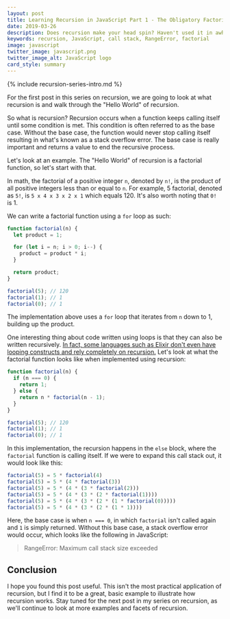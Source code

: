 ```yaml
---
layout: post
title: Learning Recursion in JavaScript Part 1 - The Obligatory Factorial Function
date: 2019-03-26
description: Does recursion make your head spin? Haven't used it in awhile and want a refresher? If so, this series is for you.
keywords: recursion, JavaScript, call stack, RangeError, factorial
image: javascript
twitter_image: javascript.png
twitter_image_alt: JavaScript logo
card_style: summary
---
```


{% include recursion-series-intro.md %}

For the first post in this series on recursion, we are going to look at what recursion is and walk through the "Hello World" of recursion.

So what is recursion? Recursion occurs when a function keeps calling itself until some condition is met. This condition is often referred to as the base case. Without the base case, the function would never stop calling itself resulting in what's known as a stack overflow error. The base case is really important and returns a value to end the recursive process.

Let's look at an example. The "Hello World" of recursion is a factorial function, so let's start with that.

In math, the factorial of a positive integer `n`, denoted by `n!`, is the product of all positive integers less than or equal to `n`. For example, 5 factorial, denoted as `5!`, is `5 x 4 x 3 x 2 x 1` which equals 120. It's also worth noting that `0!` is 1.

We can write a factorial function using a `for` loop as such:

```js
function factorial(n) {
  let product = 1;

  for (let i = n; i > 0; i--) {
    product = product * i;
  }

  return product;
}

factorial(5); // 120
factorial(1); // 1
factorial(0); // 1
```

The implementation above uses a `for` loop that iterates from `n` down to 1, building up the product.

One interesting thing about code written using loops is that they can also be written recursively. [In fact, some languages such as Elixir don't even have looping constructs and rely completely on recursion.](/2019/01/13/learning-how-to-loop-in-elixir-through-recursion.html) Let's look at what the factorial function looks like when implemented using recursion:

```js
function factorial(n) {
  if (n === 0) {
    return 1;
  } else {
    return n * factorial(n - 1);
  }
}

factorial(5); // 120
factorial(1); // 1
factorial(0); // 1
```

In this implementation, the recursion happens in the `else` block, where the `factorial` function is calling itself. If we were to expand this call stack out, it would look like this:

```js
factorial(5) = 5 * factorial(4)
factorial(5) = 5 * (4 * factorial(3))
factorial(5) = 5 * (4 * (3 * factorial(2)))
factorial(5) = 5 * (4 * (3 * (2 * factorial(1))))
factorial(5) = 5 * (4 * (3 * (2 * (1 * factorial(0)))))
factorial(5) = 5 * (4 * (3 * (2 * (1 * 1))))
```

Here, the base case is when `n === 0`, in which `factorial` isn't called again and `1` is simply returned. Without this base case, a stack overflow error would occur, which looks like the following in JavaScript:

> RangeError: Maximum call stack size exceeded

## Conclusion

I hope you found this post useful. This isn't the most practical application of recursion, but I find it to be a great, basic example to illustrate how recursion works. Stay tuned for the next post in my series on recursion, as we'll continue to look at more examples and facets of recursion.
